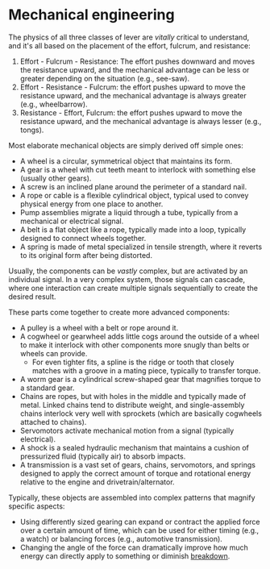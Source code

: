 
# Mechanical engineering

The physics of all three classes of lever are *vitally* critical to understand, and it's all based on the placement of the effort, fulcrum, and resistance:

1. Effort - Fulcrum - Resistance: The effort pushes downward and moves the resistance upward, and the mechanical advantage can be less or greater depending on the situation (e.g., see-saw).
2. Effort - Resistance - Fulcrum: the effort pushes upward to move the resistance upward, and the mechanical advantage is always greater (e.g., wheelbarrow).
3. Resistance - Effort, Fulcrum: the effort pushes upward to move the resistance upward, and the mechanical advantage is always lesser (e.g., tongs).

Most elaborate mechanical objects are simply derived off simple ones:

- A wheel is a circular, symmetrical object that maintains its form.
- A gear is a wheel with cut teeth meant to interlock with something else (usually other gears).
- A screw is an inclined plane around the perimeter of a standard nail.
- A rope or cable is a flexible cylindrical object, typical used to convey physical energy from one place to another.
- Pump assemblies migrate a liquid through a tube, typically from a mechanical or electrical signal.
- A belt is a flat object like a rope, typically made into a loop, typically designed to connect wheels together.
- A spring is made of metal specialized in tensile strength, where it reverts to its original form after being distorted.

Usually, the components can be *vastly* complex, but are activated by an individual signal. In a very complex system, those signals can cascade, where one interaction can create multiple signals sequentially to create the desired result.

These parts come together to create more advanced components:

- A pulley is a wheel with a belt or rope around it.
- A cogwheel or gearwheel adds little cogs around the outside of a wheel to make it interlock with other components more snugly than belts or wheels can provide.
  - For even tighter fits, a spline is the ridge or tooth that closely matches with a groove in a mating piece, typically to transfer torque.
- A worm gear is a cylindrical screw-shaped gear that magnifies torque to a standard gear.
- Chains are ropes, but with holes in the middle and typically made of metal. Linked chains tend to distribute weight, and single-assembly chains interlock very well with sprockets (which are basically cogwheels attached to chains).
- Servomotors activate mechanical motion from a signal (typically electrical).
- A shock is a sealed hydraulic mechanism that maintains a cushion of pressurized fluid (typically air) to absorb impacts.
- A transmission is a vast set of gears, chains, servomotors, and springs designed to apply the correct amount of torque and rotational energy relative to the engine and drivetrain/alternator.

Typically, these objects are assembled into complex patterns that magnify specific aspects:

- Using differently sized gearing can expand or contract the applied force over a certain amount of time, which can be used for either timing (e.g., a watch) or balancing forces (e.g., automotive transmission).
- Changing the angle of the force can dramatically improve how much energy can directly apply to something or diminish [breakdown](fix.md).
